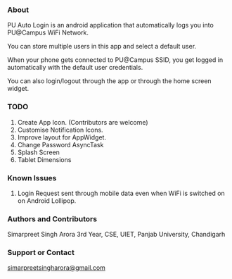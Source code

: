 ### About
PU Auto Login is an android application that automatically logs you into PU@Campus WiFi Network.

You can store multiple users in this app and select a default user.

When your phone gets connected to PU@Campus SSID, you get logged in automatically with the default user credentials.

You can also login/logout through the app or through the home screen widget.

### TODO
1. Create App Icon. (Contributors are welcome)
2. Customise Notification Icons.
3. Improve layout for AppWidget.
4. Change Password AsyncTask
5. Splash Screen
6. Tablet Dimensions

### Known Issues
1. Login Request sent through mobile data even when WiFi is switched on on Android Lollipop.


### Authors and Contributors
Simarpreet Singh Arora
3rd Year, CSE, UIET, Panjab University, Chandigarh

### Support or Contact
simarpreetsingharora@gmail.com
